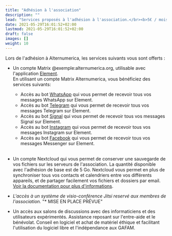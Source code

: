 ```yaml
---
title: "Adhésion à l'association"
description: ""
lead: "Services proposés à l'adhésion à l'association.</br><b>5€ / mois</b>"
date: 2021-05-29T16:01:52+02:00
lastmod: 2021-05-29T16:01:52+02:00
draft: false
images: []
weight: 10
---
```


Lors de l'adhésion à Alternumerica, les services suivants vous sont offerts :
- Un compte Matrix @exemple:alternumerica.org, utilisable avec l'application [Element](/docs/matrix).
  </br>En utilisant un compte Matrix Alternumerica, vous bénéficiez des services suivants:
  - Accès au bot [WhatsApp](https://matrix.to/#/@whatsappbot:alternumerica.org) qui vous permet de recevoir tous vos messages WhatsApp sur Element.
  - Accès au bot [Telegram](https://matrix.to/#/@telegrambot:alternumerica.org) qui vous permet de recevoir tous vos messages Telegram sur Element.
  - Accès au bot [Signal](https://matrix.to/#/@signalbot:alternumerica.org) qui vous permet de recevoir tous vos messages Signal sur Element.
  - Accès au bot [Instagram](https://matrix.to/#/@instagrambot:alternumerica.org) qui vous permet de recevoir tous vos messages Instagram sur Element.
  - Accès au bot [Facebook](https://matrix.to/#/@facebookbot:alternumerica.org) qui vous permet de recevoir tous vos messages Messenger sur Element.
</br></br>
- Un compte Nextcloud qui vous permet de conserver une sauvegarde de vos fichiers sur les serveurs de l'association. La quantité disponible avec l'adhésion de base est de 5 Go. Nextcloud vous permet en plus de synchroniser tous vos contacts et calendriers entre vos différents appareils, et de partager facilement vos fichiers et dossiers par email. [Voir la documentation pour plus d'informations](/docs/nextcloud).

- *L'accès à un système de visio-conférence Jitsi reservé aux membres de l'association.* "* MISE EN PLACE PRÉVUE"

- Un accès aux salons de discussions avec des informaticiens et des utilisateurs expérimentés. Assistance reposant sur l'entre-aide et le bénévolat. Conseil en logiciel et achat de matériel éthique et facilitant l'utilisation du logiciel libre et l'indépendance aux GAFAM.
